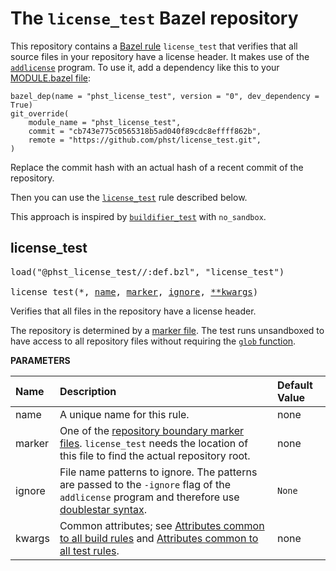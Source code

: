 <!-- Generated with Stardoc: http://skydoc.bazel.build -->

# The `license_test` Bazel repository

This repository contains a [Bazel rule](https://bazel.build/extending/rules)
`license_test` that verifies that all source files in your repository have a
license header.  It makes use of the
[`addlicense`](https://github.com/google/addlicense) program.  To use it, add a
dependency like this to your [MODULE.bazel
file](https://bazel.build/external/overview#bzlmod):

```starlark
bazel_dep(name = "phst_license_test", version = "0", dev_dependency = True)
git_override(
    module_name = "phst_license_test",
    commit = "cb743e775c0565318b5ad040f89cdc8effff862b",
    remote = "https://github.com/phst/license_test.git",
)
```

Replace the commit hash with an actual hash of a recent commit of the
repository.

Then you can use the [`license_test`](#license_test) rule described below.

This approach is inspired by
[`buildifier_test`](https://github.com/bazelbuild/buildtools/blob/main/buildifier/buildifier.bzl)
with `no_sandbox`.

<a id="license_test"></a>

## license_test

<pre>
load("@phst_license_test//:def.bzl", "license_test")

license_test(*, <a href="#license_test-name">name</a>, <a href="#license_test-marker">marker</a>, <a href="#license_test-ignore">ignore</a>, <a href="#license_test-kwargs">**kwargs</a>)
</pre>

Verifies that all files in the repository have a license header.

The repository is determined by a [marker file](#license_test-marker).  The
test runs unsandboxed to have access to all repository files without
requiring the [`glob`
function](https://bazel.build/reference/be/functions#glob).


**PARAMETERS**


| Name  | Description | Default Value |
| :------------- | :------------- | :------------- |
| <a id="license_test-name"></a>name |  A unique name for this rule.   |  none |
| <a id="license_test-marker"></a>marker |  One of the [repository boundary marker files](https://bazel.build/concepts/build-ref#repositories). `license_test` needs the location of this file to find the actual repository root.   |  none |
| <a id="license_test-ignore"></a>ignore |  File name patterns to ignore.  The patterns are passed to the `-ignore` flag of the `addlicense` program and therefore use [doublestar syntax](https://github.com/bmatcuk/doublestar#patterns).   |  `None` |
| <a id="license_test-kwargs"></a>kwargs |  Common attributes; see [Attributes common to all build rules](https://bazel.build/reference/be/common-definitions#common-attributes) and [Attributes common to all test rules](https://bazel.build/reference/be/common-definitions#common-attributes-tests).   |  none |


